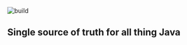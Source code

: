 ![build](https://github.com/saurabhpro/JAVA/actions/workflows/maven.yml/badge.svg)
<!---
[![Build Status](https://travis-ci.com/saurabhpro/JAVA.svg?branch=master)](https://travis-ci.com/saurabhpro/JAVA)
--->
## Single source of truth for all thing Java
